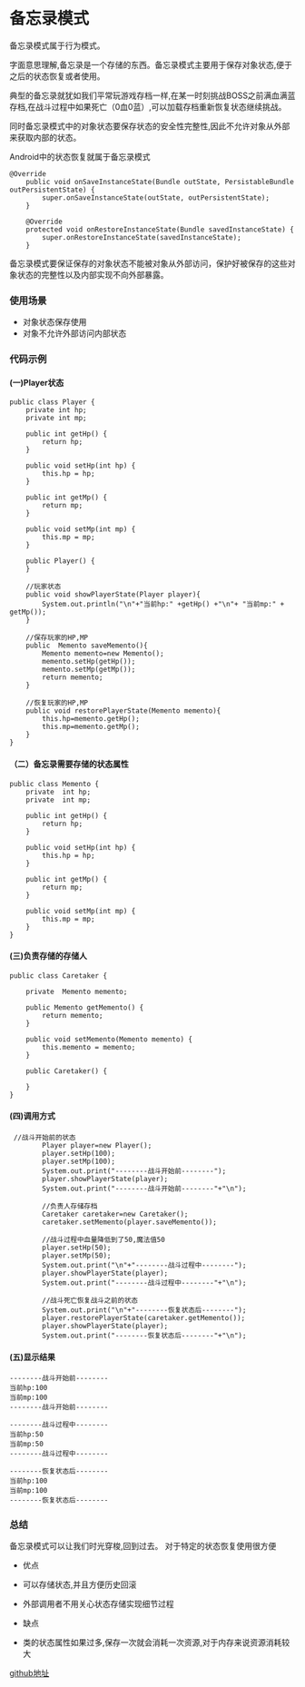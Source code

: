 # 备忘录模式

备忘录模式属于行为模式。

字面意思理解,备忘录是一个存储的东西。备忘录模式主要用于保存对象状态,便于之后的状态恢复或者使用。

典型的备忘录就犹如我们平常玩游戏存档一样,在某一时刻挑战BOSS之前满血满蓝存档,在战斗过程中如果死亡（0血0蓝）,可以加载存档重新恢复状态继续挑战。

同时备忘录模式中的对象状态要保存状态的安全性完整性,因此不允许对象从外部来获取内部的状态。

Android中的状态恢复就属于备忘录模式

```
@Override
    public void onSaveInstanceState(Bundle outState, PersistableBundle outPersistentState) {
        super.onSaveInstanceState(outState, outPersistentState);
    }

    @Override
    protected void onRestoreInstanceState(Bundle savedInstanceState) {
        super.onRestoreInstanceState(savedInstanceState);
    }

```

备忘录模式要保证保存的对象状态不能被对象从外部访问，保护好被保存的这些对象状态的完整性以及内部实现不向外部暴露。

### 使用场景

-  对象状态保存使用
-  对象不允许外部访问内部状态

### 代码示例

#### (一)Player状态

```
public class Player {
    private int hp;
    private int mp;

    public int getHp() {
        return hp;
    }

    public void setHp(int hp) {
        this.hp = hp;
    }

    public int getMp() {
        return mp;
    }

    public void setMp(int mp) {
        this.mp = mp;
    }

    public Player() {
    }

    //玩家状态
    public void showPlayerState(Player player){
        System.out.println("\n"+"当前hp:" +getHp() +"\n"+ "当前mp:" + getMp());
    }

    //保存玩家的HP,MP
    public  Memento saveMemento(){
        Memento memento=new Memento();
        memento.setHp(getHp());
        memento.setMp(getMp());
        return memento;
    }

    //恢复玩家的HP,MP
    public void restorePlayerState(Memento memento){
        this.hp=memento.getHp();
        this.mp=memento.getMp();
    }
}
```

#### （二）备忘录需要存储的状态属性

```
public class Memento {
    private  int hp;
    private  int mp;

    public int getHp() {
        return hp;
    }

    public void setHp(int hp) {
        this.hp = hp;
    }

    public int getMp() {
        return mp;
    }

    public void setMp(int mp) {
        this.mp = mp;
    }
}
```

#### (三)负责存储的存储人

```
public class Caretaker {

    private  Memento memento;

    public Memento getMemento() {
        return memento;
    }

    public void setMemento(Memento memento) {
        this.memento = memento;
    }

    public Caretaker() {

    }
}
```

#### (四)调用方式

```
 //战斗开始前的状态
        Player player=new Player();
        player.setHp(100);
        player.setMp(100);
        System.out.print("--------战斗开始前--------");
        player.showPlayerState(player);
        System.out.print("--------战斗开始前--------"+"\n");

        //负责人存储存档
        Caretaker caretaker=new Caretaker();
        caretaker.setMemento(player.saveMemento());

        //战斗过程中血量降低到了50,魔法值50
        player.setHp(50);
        player.setMp(50);
        System.out.print("\n"+"--------战斗过程中--------");
        player.showPlayerState(player);
        System.out.print("--------战斗过程中--------"+"\n");

        //战斗死亡恢复战斗之前的状态
        System.out.print("\n"+"--------恢复状态后--------");
        player.restorePlayerState(caretaker.getMemento());
        player.showPlayerState(player);
        System.out.print("--------恢复状态后--------"+"\n");
```

#### (五)显示结果

```
--------战斗开始前--------
当前hp:100
当前mp:100
--------战斗开始前--------

--------战斗过程中--------
当前hp:50
当前mp:50
--------战斗过程中--------

--------恢复状态后--------
当前hp:100
当前mp:100
--------恢复状态后--------

```

### 总结

备忘录模式可以让我们时光穿梭,回到过去。
对于特定的状态恢复使用很方便

-  优点
 -  可以存储状态,并且方便历史回滚
 -  外部调用者不用关心状态存储实现细节过程

 
-  缺点
 - 类的状态属性如果过多,保存一次就会消耗一次资源,对于内存来说资源消耗较大

[github地址](https://github.com/Allure0/AndroidDesignPattern/blob/master/app/src/main/java/com/allure/designPattern/memento/MementoTest.java)
  

